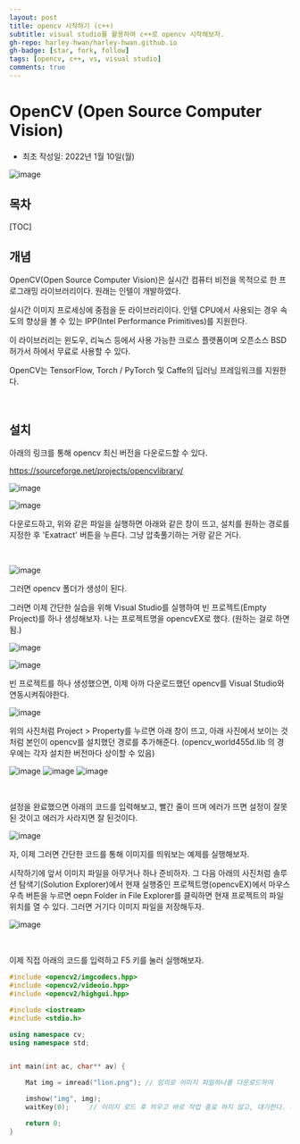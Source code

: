 ```yaml
---
layout: post
title: opencv 시작하기 (c++)
subtitle: visual studio를 활용하여 c++로 opencv 시작해보자.
gh-repo: harley-hwan/harley-hwan.github.io
gh-badge: [star, fork, follow]
tags: [opencv, c++, vs, visual studio]
comments: true
---
```


# OpenCV (Open Source Computer Vision)

- 최초 작성일: 2022년 1월 10일(월)

![image](https://user-images.githubusercontent.com/68185569/148719352-40177ab8-e963-44da-9eb4-9eae86597ddd.png)


## 목차

[TOC]

## 개념
OpenCV(Open Source Computer Vision)은 실시간 컴퓨터 비전을 목적으로 한 프로그래밍 라이브러리이다. 원래는 인텔이 개발하였다. 

실시간 이미지 프로세싱에 중점을 둔 라이브러리이다. 인텔 CPU에서 사용되는 경우 속도의 향상을 볼 수 있는 IPP(Intel Performance Primitives)를 지원한다. 

이 라이브러리는 윈도우, 리눅스 등에서 사용 가능한 크로스 플랫폼이며 오픈소스 BSD 허가서 하에서 무료로 사용할 수 있다. 

OpenCV는 TensorFlow, Torch / PyTorch 및 Caffe의 딥러닝 프레임워크를 지원한다.

<br/>

## 설치
아래의 링크를 통해 opencv 최신 버전을 다운로드할 수 있다.

https://sourceforge.net/projects/opencvlibrary/

![image](https://user-images.githubusercontent.com/68185569/148712866-80a36699-d49f-47f3-9933-502667aa6a80.png)


![image](https://user-images.githubusercontent.com/68185569/148713163-935351dd-35be-482a-bf3e-08590f514cda.png)

다운로드하고, 위와 같은 파일을 실행하면 아래와 같은 창이 뜨고, 설치를 원하는 경로를 지정한 후 'Exatract' 버튼을 누른다. 그냥 압축풀기하는 거랑 같은 거다.

<br/>

![image](https://user-images.githubusercontent.com/68185569/148713134-db5f767f-08ae-4a03-afc5-04ef028ad0b5.png)

그러면 opencv 폴더가 생성이 된다.

그러면 이제 간단한 실습을 위해 Visual Studio를 실행하여 빈 프로젝트(Empty Project)를 하나 생성해보자.
나는 프로젝트명을 opencvEX로 했다. (원하는 걸로 하면 됨.)

![image](https://user-images.githubusercontent.com/68185569/148717767-51a42273-3c93-4b78-bfce-3c94fe6825c3.png)

![image](https://user-images.githubusercontent.com/68185569/148717865-3f52a895-7a67-49f3-a928-5fcccdc586c6.png)

빈 프로젝트를 하나 생성했으면, 이제 아까 다운로드했던 opencv를 Visual Studio와 연동시켜줘야한다.

![image](https://user-images.githubusercontent.com/68185569/148718070-6ac84346-020d-478f-996e-663904c20b79.png)

위의 사진처럼 Project > Property를 누르면 아래 창이 뜨고, 아래 사진에서 보이는 것처럼 본인이 opencv를 설치했던 경로를 추가해준다. (opencv_world455d.lib 의 경우에는 각자 설치한 버전마다 상이할 수 있음)

![image](https://user-images.githubusercontent.com/68185569/148718173-d9eadcc5-5461-43c0-8e00-0af75f19acfc.png)
![image](https://user-images.githubusercontent.com/68185569/148718165-f713ea5f-f76b-4535-bee1-02631b901ca6.png)
![image](https://user-images.githubusercontent.com/68185569/148718183-76abf632-4082-4868-8f52-4384b66b4606.png)

<br/>

설정을 완료했으면 아래의 코드를 입력해보고, 빨간 줄이 뜨며 에러가 뜨면 설정이 잘못된 것이고 에러가 사라지면 잘 된것이다.

![image](https://user-images.githubusercontent.com/68185569/148719308-24bf3323-72f8-46b8-90a6-f5eb9b7cb75c.png)

자, 이제 그러면 간단한 코드를 통해 이미지를 띄워보는 예제를 실행해보자.

시작하기에 앞서 이미지 파일을 아무거나 하나 준비하자. 그 다음 아래의 사진처럼 솔루션 탐색기(Solution Explorer)에서 현재 실행중인 프로젝트명(opencvEX)에서 마우스 우측 버튼을 누르면 oepn Folder in File Explorer를 클릭하면 현재 프로젝트의 파일 위치를 열 수 있다. 그러면 거기다 이미지 파일을 저장해두자.

![image](https://user-images.githubusercontent.com/68185569/148719296-24b3c0b3-7c02-4e5f-a5f8-4f865896bdad.png)

<br/>

이제 직접 아래의 코드를 입력하고 F5 키를 눌러 실행해보자.

```c++
#include <opencv2/imgcodecs.hpp>
#include <opencv2/videoio.hpp>
#include <opencv2/highgui.hpp>

#include <iostream>
#include <stdio.h>

using namespace cv;
using namespace std;


int main(int ac, char** av) {

	Mat img = imread("lion.png"); // 임의로 이미지 파일하나를 다운로드하여 	

	imshow("img", img);
	waitKey(0);		// 이미지 로드 후 띄우고 바로 작업 종료 하지 않고, 대기한다. 사용자의 요청을 기다린다.

	return 0;
}
```

 
